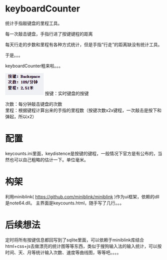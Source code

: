 # keyboardCounter
统计手指敲键盘的里程工具。

每一次敲击键盘，手指行进了按键键程的距离

每天行走的步数和里程有各种方式统计，但是手指“行走”的距离缺没有统计工具。

于是。。。

keyboardCounter粗来啦。。。

<img decoding="async" src="https://github.com/sinnren/keyboardCounter/blob/main/ui.png">
按键：实时键盘的按键   

次数：每分钟敲击键盘的次数   
里程：根据键程计算出来的手指的里程数（按键次数x2x键程，一次敲击是按下和弹起，所以x2）  


# 配置
keycounts.ini里面，keydistence是按键的键程，一般情况下官方是有公布的，当然也可以自己粗略的估计一下。单位毫米。


# 构架
利用miniblink( https://github.com/miniblink/miniblink )作为ui框架，依赖的dll是note64.dll。
主界面是keycounts.html，随手写了几行。。。


# 后续想法
定时将所有按键信息都回写到了sqlite里面，可以依赖于miniblink库结合html+css+js去做漂亮的统计图等等东西，类似于搜狗输入法的输入统计，可以按时间、天、月等统计输入次数、速度等曲线图，等等吧。。。。

